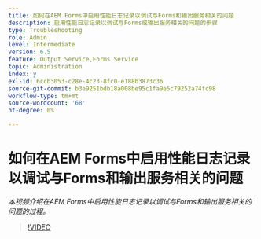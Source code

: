 ```yaml
---
title: 如何在AEM Forms中启用性能日志记录以调试与Forms和输出服务相关的问题
description: 启用性能日志记录以调试与Forms或输出服务相关的问题的步骤
type: Troubleshooting
role: Admin
level: Intermediate
version: 6.5
feature: Output Service,Forms Service
topic: Administration
index: y
exl-id: 6ccb3053-c28e-4c23-8fc0-e188b3873c36
source-git-commit: b3e9251bdb18a008be95c1fa9e5c79252a74fc98
workflow-type: tm+mt
source-wordcount: '68'
ht-degree: 0%

---
```


# 如何在AEM Forms中启用性能日志记录以调试与Forms和输出服务相关的问题

*本视频介绍在AEM Forms中启用性能日志记录以调试与Forms和输出服务相关的问题的过程。*

>[!VIDEO](https://video.tv.adobe.com/v/335499?quality=12&learn=on)
